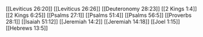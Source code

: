 [[Leviticus 26:20]]
[[Leviticus 26:26]]
[[Deuteronomy 28:23]]
[[2 Kings 1:4]]
[[2 Kings 6:25]]
[[Psalms 27:1]]
[[Psalms 51:4]]
[[Psalms 56:5]]
[[Proverbs 28:1]]
[[Isaiah 51:12]]
[[Jeremiah 14:2]]
[[Jeremiah 14:18]]
[[Joel 1:15]]
[[Hebrews 13:5]]

